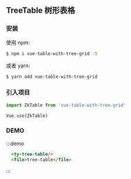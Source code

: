 
## TreeTable 树形表格
### 安装
 使用 npm:
```bash
$ npm i vue-table-with-tree-grid -S
```
或者 yarn:
```bash
$ yarn add vue-table-with-tree-grid
```
### 引入项目
```javascript
import ZkTable from 'vue-table-with-tree-grid'

Vue.use(ZkTable)
```
### DEMO
:::demo
```html
  <ty-tree-table/>
  <file>tree-table</file>
```
:::
